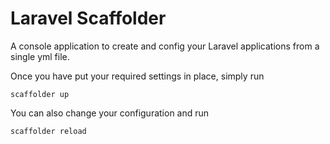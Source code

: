 # Laravel Scaffolder

A console application to create and config your Laravel applications from a single yml file.

Once you have put your required settings in place, simply run

```
scaffolder up
```

You can also change your configuration and run 

```
scaffolder reload
```